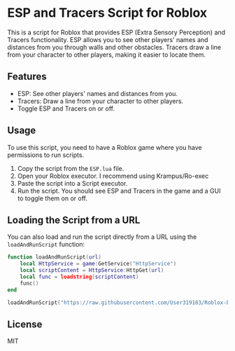 # ESP and Tracers Script for Roblox

This is a script for Roblox that provides ESP (Extra Sensory Perception) and Tracers functionality. ESP allows you to see other players' names and distances from you through walls and other obstacles. Tracers draw a line from your character to other players, making it easier to locate them.

## Features

- ESP: See other players' names and distances from you.
- Tracers: Draw a line from your character to other players.
- Toggle ESP and Tracers on or off.

## Usage

To use this script, you need to have a Roblox game where you have permissions to run scripts. 

1. Copy the script from the `ESP.lua` file.
2. Open your Roblox executor. I recommend using Krampus/Ro-exec
3. Paste the script into a Script executor.
3. Run the script. You should see ESP and Tracers in the game and a GUI to toggle them on or off.

## Loading the Script from a URL

You can also load and run the script directly from a URL using the `loadAndRunScript` function:

```lua
function loadAndRunScript(url)
    local HttpService = game:GetService("HttpService")
    local scriptContent = HttpService:HttpGet(url)
    local func = loadstring(scriptContent)
    func()
end

loadAndRunScript("https://raw.githubusercontent.com/User319183/Roblox-ESP-and-Tracers/main/obfuscated.lua")
```

## License

MIT
